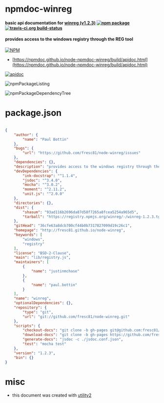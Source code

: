 # npmdoc-winreg

#### basic api documentation for  [winreg (v1.2.3)](http://fresc81.github.io/node-winreg)  [![npm package](https://img.shields.io/npm/v/npmdoc-winreg.svg?style=flat-square)](https://www.npmjs.org/package/npmdoc-winreg) [![travis-ci.org build-status](https://api.travis-ci.org/npmdoc/node-npmdoc-winreg.svg)](https://travis-ci.org/npmdoc/node-npmdoc-winreg)

#### provides access to the windows registry through the REG tool

[![NPM](https://nodei.co/npm/winreg.png?downloads=true&downloadRank=true&stars=true)](https://www.npmjs.com/package/winreg)

- [https://npmdoc.github.io/node-npmdoc-winreg/build/apidoc.html](https://npmdoc.github.io/node-npmdoc-winreg/build/apidoc.html)

[![apidoc](https://npmdoc.github.io/node-npmdoc-winreg/build/screenCapture.buildCi.browser.%252Ftmp%252Fbuild%252Fapidoc.html.png)](https://npmdoc.github.io/node-npmdoc-winreg/build/apidoc.html)

![npmPackageListing](https://npmdoc.github.io/node-npmdoc-winreg/build/screenCapture.npmPackageListing.svg)

![npmPackageDependencyTree](https://npmdoc.github.io/node-npmdoc-winreg/build/screenCapture.npmPackageDependencyTree.svg)



# package.json

```json

{
    "author": {
        "name": "Paul Bottin"
    },
    "bugs": {
        "url": "https://github.com/fresc81/node-winreg/issues"
    },
    "dependencies": {},
    "description": "provides access to the windows registry through the REG tool",
    "devDependencies": {
        "ink-docstrap": "^1.1.4",
        "jsdoc": "^3.4.0",
        "mocha": "^3.0.2",
        "moment": "^2.11.2",
        "unit.js": "^2.0.0"
    },
    "directories": {},
    "dist": {
        "shasum": "93ad116b2696da87d58f7265a8fcea5254a965d5",
        "tarball": "https://registry.npmjs.org/winreg/-/winreg-1.2.3.tgz"
    },
    "gitHead": "36cfe63a8dcb700cf44b0b7317827099d19c26c1",
    "homepage": "http://fresc81.github.io/node-winreg",
    "keywords": [
        "windows",
        "registry"
    ],
    "license": "BSD-2-Clause",
    "main": "lib/registry.js",
    "maintainers": [
        {
            "name": "justinmchase"
        },
        {
            "name": "paul.bottin"
        }
    ],
    "name": "winreg",
    "optionalDependencies": {},
    "repository": {
        "type": "git",
        "url": "git://github.com/fresc81/node-winreg.git"
    },
    "scripts": {
        "checkout-docs": "git clone -b gh-pages git@github.com:fresc81/node-winreg.git docs",
        "download-docs": "git clone -b gh-pages https://github.com/fresc81/node-winreg.git docs",
        "generate-docs": "jsdoc -c ./jsdoc.conf.json",
        "test": "mocha test"
    },
    "version": "1.2.3",
    "bin": {}
}
```



# misc
- this document was created with [utility2](https://github.com/kaizhu256/node-utility2)
